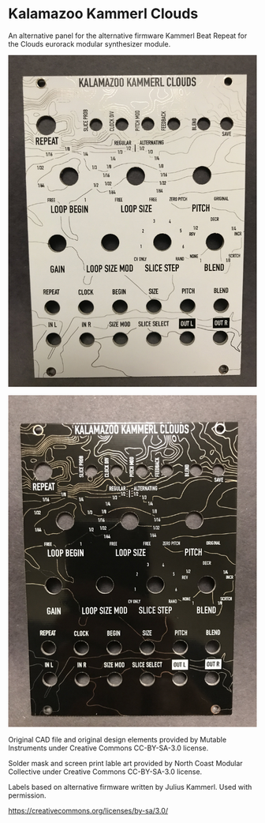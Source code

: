 # Kalamazoo Kammerl Clouds
An alternative panel for the alternative firmware Kammerl Beat Repeat for the Clouds eurorack modular synthesizer module. 

![view of panel](https://github.com/NorthCoastModularCollective/KalamazooKammerlClouds/blob/master/panel_white.jpg "view of panel")

![view of panel](https://github.com/NorthCoastModularCollective/KalamazooKammerlClouds/blob/master/panel_black.jpg "view of panel")


Original CAD file and original design elements provided by Mutable Instruments under Creative Commons CC-BY-SA-3.0 license. 

Solder mask and screen print lable art provided by North Coast Modular Collective under Creative Commons CC-BY-SA-3.0 license.

Labels based on alternative firmware written by Julius Kammerl. Used with permission. 

https://creativecommons.org/licenses/by-sa/3.0/
